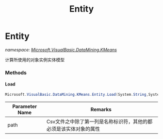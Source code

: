 ﻿---
title: Entity
---

# Entity
_namespace: [Microsoft.VisualBasic.DataMining.KMeans](N-Microsoft.VisualBasic.DataMining.KMeans.html)_

计算所使用的对象实例实体模型



### Methods

#### Load
```csharp
Microsoft.VisualBasic.DataMining.KMeans.Entity.Load(System.String,System.String)
```


|Parameter Name|Remarks|
|--------------|-------|
|path|Csv文件之中除了第一列是名称标识符，其他的都必须是该实体对象的属性|



